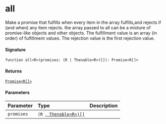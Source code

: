 # all<R>

Make a promise that fulfills when every item in the array fulfills,and rejects if (and when) any item rejects. 
the array passed to all can be a mixture of promise-like objects and other objects. 
The fulfillment value is an array (in order) of fulfillment values. The rejection value is the first rejection value.

#### Signature
`function all<R>(promises: (R | Thenable<R>)[]): Promise<R[]>`

#### Returns
[`Promise<R[]>`](Promise.md)

#### Parameters


| Parameter	   | Type    | Description |
|:-------------|:---------------|:------------|
| `promises`    | `(R `,[` Thenable<R>)[]`](Thenable.md) |  |

